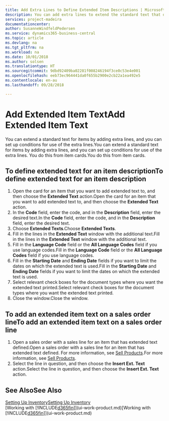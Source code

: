 ```yaml
---
title: Add Extra Lines to Define Extended Item Descriptions | Microsoft Docs
description: You can add extra lines to extend the standard text that describes an item.
services: project-madeira
documentationcenter: 
author: SusanneWindfeldPedersen
ms.service: dynamics365-business-central
ms.topic: article
ms.devlang: na
ms.tgt_pltfrm: na
ms.workload: na
ms.date: 10/01/2018
ms.author: solsen
ms.translationtype: HT
ms.sourcegitcommit: 9dbd92409ba02281f008246194f3ce0c53e4e001
ms.openlocfilehash: eeb73ec964441da0f655b2900e2cb22a1ea492e5
ms.contentlocale: en-au
ms.lasthandoff: 09/28/2018

---
```

# <a name="add-extended-item-text"></a><span data-ttu-id="57cee-103">Add Extended Item Text</span><span class="sxs-lookup"><span data-stu-id="57cee-103">Add Extended Item Text</span></span>
<span data-ttu-id="57cee-104">You can extend a standard text for items by adding extra lines, and you can set up conditions for use of the extra lines.</span><span class="sxs-lookup"><span data-stu-id="57cee-104">You can extend a standard text for items by adding extra lines, and you can set up conditions for use of the extra lines.</span></span> <span data-ttu-id="57cee-105">You do this from item cards.</span><span class="sxs-lookup"><span data-stu-id="57cee-105">You do this from item cards.</span></span>

## <a name="to-define-extended-text-for-an-item-description"></a><span data-ttu-id="57cee-106">To define extended text for an item description</span><span class="sxs-lookup"><span data-stu-id="57cee-106">To define extended text for an item description</span></span>
1. <span data-ttu-id="57cee-107">Open the card for an item that you want to add extended text to, and then choose the **Extended Text** action.</span><span class="sxs-lookup"><span data-stu-id="57cee-107">Open the card for an item that you want to add extended text to, and then choose the **Extended Text** action.</span></span>
2. <span data-ttu-id="57cee-108">In the **Code** field, enter the code, and in the **Description** field, enter the desired text.</span><span class="sxs-lookup"><span data-stu-id="57cee-108">In the **Code** field, enter the code, and in the **Description** field, enter the desired text.</span></span>
3. <span data-ttu-id="57cee-109">Choose **Extended Texts**.</span><span class="sxs-lookup"><span data-stu-id="57cee-109">Choose **Extended Texts**.</span></span>
4. <span data-ttu-id="57cee-110">Fill in the lines in the **Extended Text** window with the additional text.</span><span class="sxs-lookup"><span data-stu-id="57cee-110">Fill in the lines in the **Extended Text** window with the additional text.</span></span>
5. <span data-ttu-id="57cee-111">Fill in the **Language Code** field or the **All Language Codes** field if you use language codes.</span><span class="sxs-lookup"><span data-stu-id="57cee-111">Fill in the **Language Code** field or the **All Language Codes** field if you use language codes.</span></span>
6. <span data-ttu-id="57cee-112">Fill in the **Starting Date** and **Ending Date** fields if you want to limit the dates on which the extended text is used.</span><span class="sxs-lookup"><span data-stu-id="57cee-112">Fill in the **Starting Date** and **Ending Date** fields if you want to limit the dates on which the extended text is used.</span></span>
7. <span data-ttu-id="57cee-113">Select relevant check boxes for the document types where you want the extended text printed.</span><span class="sxs-lookup"><span data-stu-id="57cee-113">Select relevant check boxes for the document types where you want the extended text printed.</span></span>
8. <span data-ttu-id="57cee-114">Close the window.</span><span class="sxs-lookup"><span data-stu-id="57cee-114">Close the window.</span></span>

## <a name="to-add-an-extended-item-text-on-a-sales-order-line"></a><span data-ttu-id="57cee-115">To add an extended item text on a sales order line</span><span class="sxs-lookup"><span data-stu-id="57cee-115">To add an extended item text on a sales order line</span></span>
1. <span data-ttu-id="57cee-116">Open a sales order with a sales line for an item that has extended text defined.</span><span class="sxs-lookup"><span data-stu-id="57cee-116">Open a sales order with a sales line for an item that has extended text defined.</span></span> <span data-ttu-id="57cee-117">For more information, see [Sell Products](sales-how-sell-products.md).</span><span class="sxs-lookup"><span data-stu-id="57cee-117">For more information, see [Sell Products](sales-how-sell-products.md).</span></span>
2. <span data-ttu-id="57cee-118">Select the line in question, and then choose the **Insert Ext. Text** action.</span><span class="sxs-lookup"><span data-stu-id="57cee-118">Select the line in question, and then choose the **Insert Ext. Text** action.</span></span>

## <a name="see-also"></a><span data-ttu-id="57cee-119">See Also</span><span class="sxs-lookup"><span data-stu-id="57cee-119">See Also</span></span>
[<span data-ttu-id="57cee-120">Setting Up Inventory</span><span class="sxs-lookup"><span data-stu-id="57cee-120">Setting Up Inventory</span></span>](inventory-setup-inventory.md)  
<span data-ttu-id="57cee-121">[Working with [!INCLUDE[d365fin](includes/d365fin_md.md)]](ui-work-product.md)</span><span class="sxs-lookup"><span data-stu-id="57cee-121">[Working with [!INCLUDE[d365fin](includes/d365fin_md.md)]](ui-work-product.md)</span></span>

